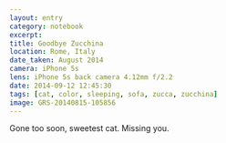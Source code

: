 ```yaml
--- 
layout: entry
category: notebook
excerpt:
title: Goodbye Zucchina
location: Rome, Italy
date_taken: August 2014
camera: iPhone 5s
lens: iPhone 5s back camera 4.12mm f/2.2
date: 2014-09-12 12:45:30
tags: [cat, color, sleeping, sofa, zucca, zucchina]
image: GRS-20140815-105856
---
```

Gone too soon, sweetest cat. Missing you.